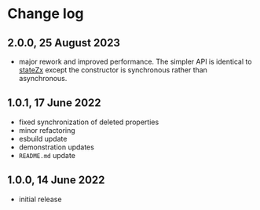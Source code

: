# Change log

## 2.0.0, 25 August 2023

* major rework and improved performance. The simpler API is identical to [stateZx](https://www.npmjs.com/package/statezx) except the constructor is synchronous rather than asynchronous.

## 1.0.1, 17 June 2022

* fixed synchronization of deleted properties
* minor refactoring
* esbuild update
* demonstration updates
* `README.md` update

## 1.0.0, 14 June 2022

* initial release
